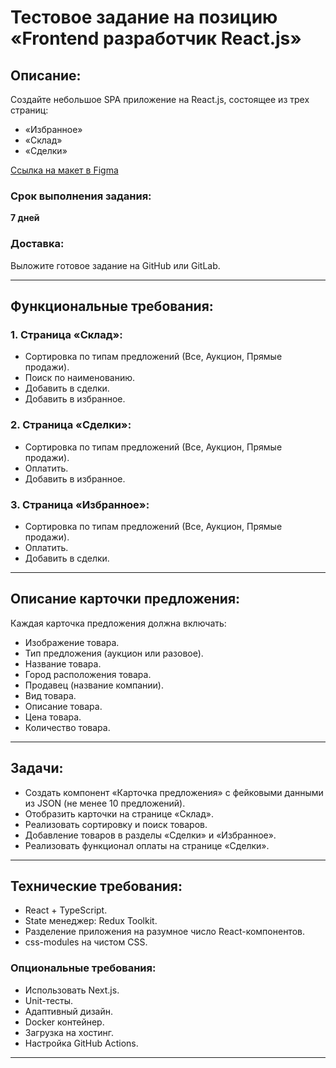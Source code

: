 # Тестовое задание на позицию «Frontend разработчик React.js»

## Описание:

Создайте небольшое SPA приложение на React.js, состоящее из трех страниц:

- «Избранное»
- «Склад»
- «Сделки»

[Ссылка на макет в Figma](https://www.figma.com/file/FATw7UWeXfmDaVtdBJtJhn/%D0%A2%D0%B5%D1%81%D1%82%D0%BE%D0%B2%D0%BE%D0%B5-%D0%B7%D0%B0%D0%B4%D0%B0%D0%BD%D0%B8%D0%B5-%D0%B4%D0%BB%D1%8F-Frontend-developer?type=design&node-id=0%3A1&mode=design&t=Y5iaqLDKZ9Ljhd86-1)

### Срок выполнения задания:

**7 дней**

### Доставка:

Выложите готовое задание на GitHub или GitLab.

---

## Функциональные требования:

### 1. Страница «Склад»:

- Сортировка по типам предложений (Все, Аукцион, Прямые продажи).
- Поиск по наименованию.
- Добавить в сделки.
- Добавить в избранное.

### 2. Страница «Сделки»:

- Сортировка по типам предложений (Все, Аукцион, Прямые продажи).
- Оплатить.
- Добавить в избранное.

### 3. Страница «Избранное»:

- Сортировка по типам предложений (Все, Аукцион, Прямые продажи).
- Оплатить.
- Добавить в сделки.

---

## Описание карточки предложения:

Каждая карточка предложения должна включать:

- Изображение товара.
- Тип предложения (аукцион или разовое).
- Название товара.
- Город расположения товара.
- Продавец (название компании).
- Вид товара.
- Описание товара.
- Цена товара.
- Количество товара.

---

## Задачи:

- Создать компонент «Карточка предложения» с фейковыми данными из JSON (не менее 10 предложений).
- Отобразить карточки на странице «Склад».
- Реализовать сортировку и поиск товаров.
- Добавление товаров в разделы «Сделки» и «Избранное».
- Реализовать функционал оплаты на странице «Сделки».

---

## Технические требования:

- React + TypeScript.
- State менеджер: Redux Toolkit.
- Разделение приложения на разумное число React-компонентов.
- css-modules на чистом CSS.

### Опциональные требования:

- Использовать Next.js.
- Unit-тесты.
- Адаптивный дизайн.
- Docker контейнер.
- Загрузка на хостинг.
- Настройка GitHub Actions.

---
